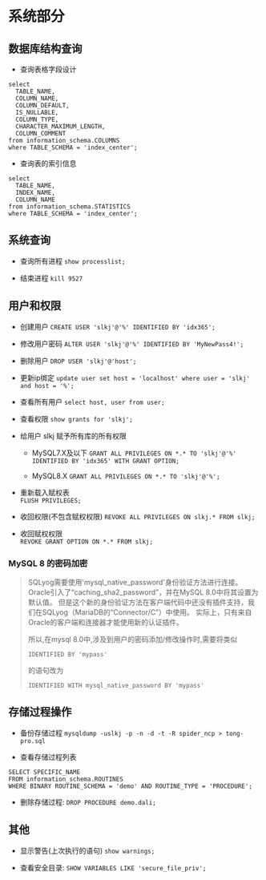 # 系统部分

## 数据库结构查询

+ 查询表格字段设计

```
select
  TABLE_NAME,
  COLUMN_NAME,
  COLUMN_DEFAULT,
  IS_NULLABLE,
  COLUMN_TYPE,
  CHARACTER_MAXIMUM_LENGTH,
  COLUMN_COMMENT
from information_schema.COLUMNS
where TABLE_SCHEMA = 'index_center';
```

+ 查询表的索引信息

```
select
  TABLE_NAME,
  INDEX_NAME,
  COLUMN_NAME
from information_schema.STATISTICS
where TABLE_SCHEMA = 'index_center';
```

## 系统查询

+ 查询所有进程
`show processlist;`

+ 结束进程
`kill 9527`


## 用户和权限

+ 创建用户
`CREATE USER 'slkj'@'%' IDENTIFIED BY 'idx365';`

+ 修改用户密码
`ALTER USER 'slkj'@'%' IDENTIFIED BY 'MyNewPass4!';`

+ 删除用户
`DROP USER 'slkj'@'host';`

+ 更新ip绑定
`update user set host = 'localhost' where user = 'slkj' and host = '%';`

+ 查看所有用户
`select host, user from user;`

+ 查看权限
`show grants for 'slkj';`

+ 给用户 slkj 赋予所有库的所有权限
  + MySQL7.X及以下
`GRANT ALL PRIVILEGES ON *.* TO 'slkj'@'%' IDENTIFIED BY 'idx365' WITH GRANT OPTION;`

  + MySQL8.X
`GRANT ALL PRIVILEGES ON *.* TO 'slkj'@'%';`

+ 重新载入赋权表  
`FLUSH PRIVILEGES;`
  
+ 收回权限(不包含赋权权限)
`REVOKE ALL PRIVILEGES ON slkj.* FROM slkj;  `

+ 收回赋权权限  
`REVOKE GRANT OPTION ON *.* FROM slkj;`


### MySQL 8 的密码加密

> SQLyog需要使用'mysql_native_password'身份验证方法进行连接。 Oracle引入了“caching_sha2_password”，并在MySQL 8.0中将其设置为默认值。 但是这个新的身份验证方法在客户端代码中还没有插件支持，我们在SQLyog（MariaDB的“Connector/C”）中使用。 实际上，只有来自Oracle的客户端和连接器才能使用新的认证插件。
> 
> 所以,在mysql 8.0中,涉及到用户的密码添加/修改操作时,需要将类似
> 
> `IDENTIFIED BY 'mypass'`
> 
> 的语句改为
> 
> `IDENTIFIED WITH mysql_native_password BY 'mypass'`


## 存储过程操作

+ 备份存储过程
`mysqldump -uslkj -p -n -d -t -R spider_ncp > tong-pro.sql`

+ 查看存储过程列表
```
SELECT SPECIFIC_NAME
FROM information_schema.ROUTINES
WHERE BINARY ROUTINE_SCHEMA = 'demo' AND ROUTINE_TYPE = 'PROCEDURE';
```

+ 删除存储过程:
`DROP PROCEDURE demo.dali;`


## 其他

+ 显示警告(上次执行的语句)
`show warnings;`


+ 查看安全目录:
`SHOW VARIABLES LIKE 'secure_file_priv';`


